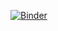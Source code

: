 
[![Binder](https://mybinder.org/badge_logo.svg)](https://mybinder.org/v2/gh/Yosr-Abdelhamid/Tp_AnalyseNumerique/main)
